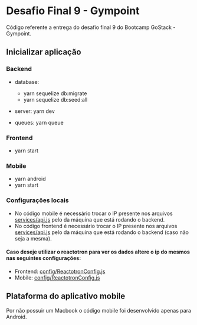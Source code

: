 # Desafio Final 9 - Gympoint

Código referente a entrega do desafio final 9 do Bootcamp GoStack - Gympoint.

## Inicializar aplicação

### Backend

- database:

  - yarn sequelize db:migrate
  - yarn sequelize db:seed:all

- server: yarn dev
- queues: yarn queue

### Frontend

- yarn start

### Mobile

- yarn android
- yarn start

### Configurações locais

- No código mobile é necessário trocar o IP presente nos arquivos [services/api.js](https://github.com/filipebsmaia/gympoint/blob/master/mobile/src/services/api.js/) pelo da máquina que está rodando o backend.
- No código frontend é necessário trocar o IP presente nos arquivos [services/api.js](https://github.com/filipebsmaia/gympoint/blob/master/frontend/src/services/api.js/) pelo da máquina que está rodando o backend (caso não seja a mesma).

#### Caso deseje utilizar o reactotron para ver os dados altere o ip do mesmos nas seguintes configurações:

- Frontend: [config/ReactotronConfig.js](https://github.com/filipebsmaia/gympoint/blob/master/frontend/src/config/ReactotronConfig.js/)
- Mobile: [config/ReactotronConfig.js](https://github.com/filipebsmaia/gympoint/blob/master/mobile/src/config/ReactotronConfig.js/)

## Plataforma do aplicativo mobile

Por não possuir um Macbook o código mobile foi desenvolvido apenas para Android.
